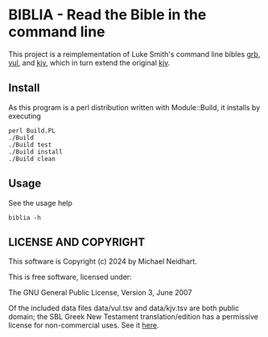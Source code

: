 BIBLIA - Read the Bible in the command line
===========================================

This project is a reimplementation of Luke Smith's command line bibles
[grb](https://github.com/lukesmithxyz/grb), [vul](https://github.com/LukeSmithxyz/vul), and [kjv](https://github.com/LukeSmithxyz/kjv), which in turn extend the original
[kjv](https://github.com/layeh/kjv).

Install
-------

As this program is a perl distribution written with Module::Build, it installs by executing

	perl Build.PL
	./Build
	./Build test
	./Build install
	./Build clean

Usage
-----

See the usage help

	biblia -h


LICENSE AND COPYRIGHT
---------------------

This software is Copyright (c) 2024 by Michael Neidhart.

This is free software, licensed under:

  The GNU General Public License, Version 3, June 2007
  
Of the included data files data/vul.tsv and data/kjv.tsv are both
public domain; the SBL Greek New Testament translation/edition has a
permissive license for non-commercial uses. See it
[here](https://sblgnt.com/license/).

